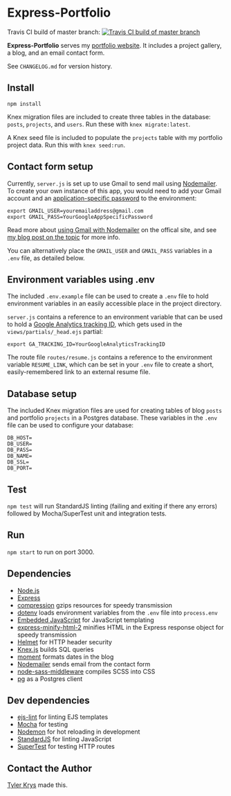 # Express-Portfolio

Travis CI build of master branch: [![Travis CI build of master branch](https://travis-ci.org/ty2k/express-portfolio.svg?branch=master)](https://travis-ci.org/ty2k/express-portfolio/)

**Express-Portfolio** serves my [portfolio website](https://tylerkrys.ca). It includes a project gallery, a blog, and an email contact form.

See `CHANGELOG.md` for version history.

## Install

`npm install`

Knex migration files are included to create three tables in the database: `posts`, `projects`, and `users`. Run these with `knex migrate:latest`.

A Knex seed file is included to populate the `projects` table with my portfolio project data. Run this with `knex seed:run`.

## Contact form setup

Currently, `server.js` is set up to use Gmail to send mail using [Nodemailer](https://nodemailer.com). To create your own instance of this app, you would need to add your Gmail account and an [application-specific password](https://security.google.com/settings/security/apppasswords) to the environment:

```
export GMAIL_USER=youremailaddress@gmail.com
export GMAIL_PASS=YourGoogleAppSpecificPassword
```

Read more about [using Gmail with Nodemailer](https://nodemailer.com/usage/using-gmail/) on the offical site, and see [my blog post on the topic](https://tylerkrys.ca/blog/adding-nodemailer-email-contact-form-node-express-app) for more info.

You can alternatively place the `GMAIL_USER` and `GMAIL_PASS` variables in a `.env` file, as detailed below.

## Environment variables using .env

The included `.env.example` file can be used to create a `.env` file to hold environment variables in an easily accessible place in the project directory.

`server.js` contains a reference to an environment variable that can be used to hold a [Google Analytics tracking ID](https://support.google.com/analytics/answer/1008080?hl=en), which gets used in the `views/partials/_head.ejs` partial:

```
export GA_TRACKING_ID=YourGoogleAnalyticsTrackingID
```

The route file `routes/resume.js` contains a reference to the environment variable `RESUME_LINK`, which can be set in your `.env` file to create a short, easily-remembered link to an external resume file.

## Database setup

The included Knex migration files are used for creating tables of blog `posts` and portfolio `projects` in a Postgres database. These variables in the `.env` file can be used to configure your database:

```
DB_HOST=
DB_USER=
DB_PASS=
DB_NAME=
DB_SSL=
DB_PORT=
```

## Test

`npm test` will run StandardJS linting (failing and exiting if there any errors) followed by Mocha/SuperTest unit and integration tests.

## Run

`npm start` to run on port 3000.

## Dependencies

- [Node.js](https://nodejs.org)
- [Express](https://expressjs.com/)
- [compression](https://www.npmjs.com/package/compression) gzips resources for speedy transmission
- [dotenv](https://www.npmjs.com/package/dotenv) loads environment variables from the `.env` file into `process.env`
- [Embedded JavaScript](http://www.embeddedjs.com/) for JavaScript templating
- [express-minify-html-2](https://www.npmjs.com/package/express-minify-html-2) minifies HTML in the Express response object for speedy transmission
- [Helmet](https://helmetjs.github.io/) for HTTP header security
- [Knex.js](http://knexjs.org/) builds SQL queries
- [moment](https://www.npmjs.com/package/moment) formats dates in the blog
- [Nodemailer](https://nodemailer.com) sends email from the contact form
- [node-sass-middleware](https://www.npmjs.com/package/node-sass-middleware) compiles SCSS into CSS
- [pg](https://www.npmjs.com/package/pg) as a Postgres client

## Dev dependencies

- [ejs-lint](https://www.npmjs.com/package/ejs-lint) for linting EJS templates
- [Mocha](https://mochajs.org/) for testing
- [Nodemon](https://nodemon.io/) for hot reloading in development
- [StandardJS](https://standardjs.com/) for linting JavaScript
- [SuperTest](https://github.com/visionmedia/supertest) for testing HTTP routes

## Contact the Author

[Tyler Krys](https://tylerkrys.ca) made this.
